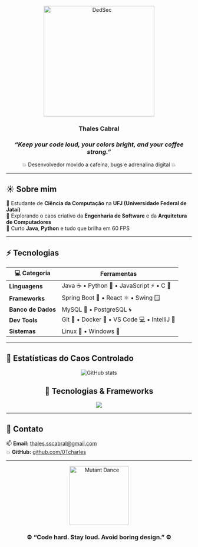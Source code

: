 <!-- 🌆 SUNSET OVERDRIVE THEME README 🌆 -->

<div align="center">
 
   <p align="center">
  <img src="https://media4.giphy.com/media/v1.Y2lkPTc5MGI3NjExcDNrYXRzanlyOGNmN3VuaTBpZGQyNXkyMmd2ZWRjNnljOHozdGtxNiZlcD12MV9pbnRlcm5hbF9naWZfYnlfaWQmY3Q9Zw/EaEWuES5SDSpcnOlRt/giphy.gif" width="300px" alt="DedSec">
</p>

        
###  Thales Cabral️ 
### _“Keep your code loud, your colors bright, and your coffee strong.”_  
💥 Desenvolvedor movido a cafeína, bugs e adrenalina digital 💥  

---

</div>

## ☀️ Sobre mim

🧠 Estudante de **Ciência da Computação** na **UFJ (Universidade Federal de Jataí)**  
🚀 Explorando o caos criativo da **Engenharia de Software** e da **Arquitetura de Computadores**  
🧩 Curto **Java**, **Python** e tudo que brilha em 60 FPS  

---

## ⚡ Tecnologias

<div align="center">

| 💻 Categoria | Ferramentas |
|--------------|-------------|
| **Linguagens** | Java ☕ • Python 🐍 • JavaScript ⚡ • C 🔩 |
| **Frameworks** | Spring Boot 🌿 • React ⚛️ • Swing 🪟 |
| **Banco de Dados** | MySQL 🧱 • PostgreSQL 🌀 |
| **Dev Tools** | Git 🧩 • Docker 🐳 • VS Code 💻 • IntelliJ 🧠 |
| **Sistemas** | Linux 🐧 • Windows 💾 |

</div>

---

## 🌇 Estatísticas do Caos Controlado

<div align="center">

![GitHub stats](https://github-readme-stats.vercel.app/api?username=0Tcharles&show_icons=true&theme=radical)

## 🚀 Tecnologias & Frameworks

<p align="center">
  <img src="https://skillicons.dev/icons?i=java,javascript,python,c" />
</p>


</div>

---

## 🧃 Contato

📫 **Email:** thales.sscabral@gmail.com   
💥 **GitHub:** [github.com/0Tcharles](https://github.com/0Tcharles)  

---

<div align="center">
  <img src="https://media.giphy.com/media/l0MYt5jPR6QX5pnqM/giphy.gif" width="160px" alt="Mutant Dance">
  <br>
  <h3>⚙️ “Code hard. Stay loud. Avoid boring design.” ⚙️</h3>
</div>
